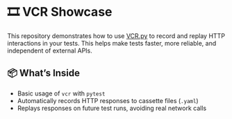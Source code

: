 # 🎞️ VCR Showcase

This repository demonstrates how to use [VCR.py](https://github.com/kevin1024/vcrpy) to record and replay HTTP interactions in your tests. This helps make tests faster, more reliable, and independent of external APIs.

## 📦 What’s Inside

- Basic usage of `vcr` with `pytest`
- Automatically records HTTP responses to cassette files (`.yaml`)
- Replays responses on future test runs, avoiding real network calls
